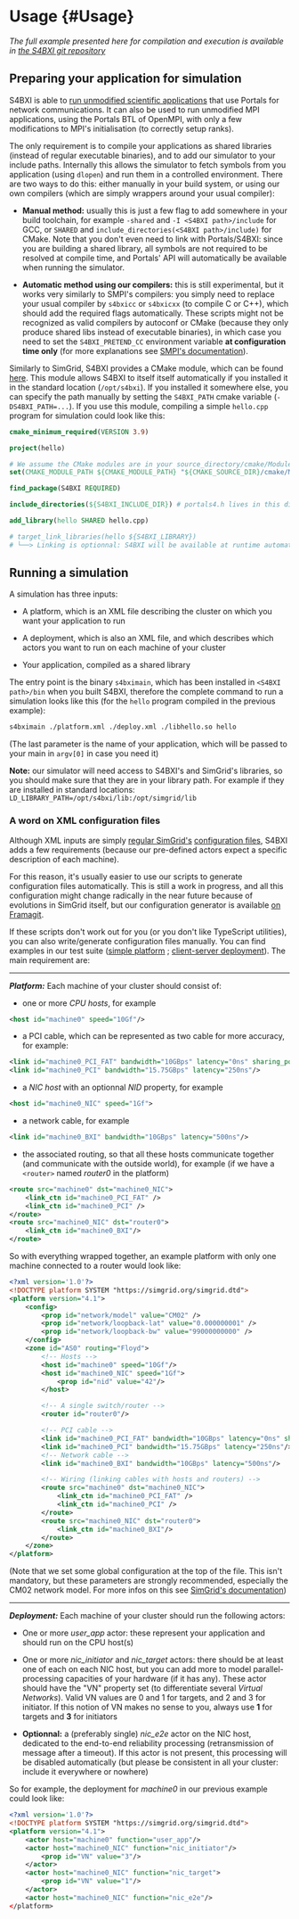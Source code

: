 # Usage {#Usage}

*The full example presented here for compilation and execution is available in [the S4BXI git repository](https://framagit.org/s4bxi/s4bxi/-/tree/master/examples)*

## Preparing your application for simulation

S4BXI is able to [run unmodified scientific applications](https://hal.inria.fr/hal-02972297) that use Portals for network communications. It can also be used to run unmodified MPI applications, using the Portals BTL of OpenMPI, with only a few modifications to MPI's initialisation (to correctly setup ranks).

The only requirement is to compile your applications as shared libraries (instead of regular executable binaries), and to add our simulator to your include paths. Internally this allows the simulator to fetch symbols from you application (using `dlopen`) and run them in a controlled environment. There are two ways to do this: either manually in your build system, or using our own compilers (which are simply wrappers around your usual compiler):

- **Manual method:** usually this is just a few flag to add somewhere in your build toolchain, for example `-shared` and `-I <S4BXI path>/include` for GCC, or `SHARED` and `include_directories(<S4BXI path>/include)` for CMake. Note that you don't even need to link with Portals/S4BXI: since you are building a shared library, all symbols are not required to be resolved at compile time, and Portals' API will automatically be available when running the simulator.

- **Automatic method using our compilers:** this is still experimental, but it works very similarly to SMPI's compilers: you simply need to replace your usual compiler by `s4bxicc` or `s4bxicxx` (to compile C or C++), which should add the required flags automatically. These scripts might not be recognized as valid compilers by autoconf or CMake (because they only produce shared libs instead of executable binaries), in which case you need to set the `S4BXI_PRETEND_CC` environment variable **at configuration time only** (for more explanations see [SMPI's documentation](https://simgrid.org/doc/latest/app_smpi.html#troubleshooting-with-smpi)).

Similarly to SimGrid, S4BXI provides a CMake module, which can be found [here](https://framagit.org/s4bxi/s4bxi-cmake-modules). This module allows S4BXI to itself itself automatically if you installed it in the standard location (`/opt/s4bxi`). If you installed it somewhere else, you can specify the path manually by setting the `S4BXI_PATH` cmake variable (`-DS4BXI_PATH=...`). If you use this module, compiling a simple `hello.cpp` program for simulation could look like this:

```cmake
cmake_minimum_required(VERSION 3.9)

project(hello)

# We assume the CMake modules are in your source_directory/cmake/Modules
set(CMAKE_MODULE_PATH ${CMAKE_MODULE_PATH} "${CMAKE_SOURCE_DIR}/cmake/Modules/")

find_package(S4BXI REQUIRED)

include_directories(${S4BXI_INCLUDE_DIR}) # portals4.h lives in this directory

add_library(hello SHARED hello.cpp)

# target_link_libraries(hello ${S4BXI_LIBRARY})
# └──> Linking is optionnal: S4BXI will be available at runtime automatically
```

## Running a simulation

A simulation has three inputs: 

- A platform, which is an XML file describing the cluster on which you want your application to run

- A deployment, which is also an XML file, and which describes which actors you want to run on each machine of your cluster

- Your application, compiled as a shared library

The entry point is the binary `s4bximain`, which has been installed in `<S4BXI path>/bin` when you built S4BXI, therefore the complete command to run a simulation looks like this (for the `hello` program compiled in the previous example):

```bash
s4bximain ./platform.xml ./deploy.xml ./libhello.so hello
```

(The last parameter is the name of your application, which will be passed to your main in `argv[0]` in case you need it)

**Note:** our simulator will need access to S4BXI's and SimGrid's libraries, so you should make sure that they are in your library path. For example if they are installed in standard locations: `LD_LIBRARY_PATH=/opt/s4bxi/lib:/opt/simgrid/lib`

### A word on XML configuration files

Although XML inputs are simply [regular SimGrid's](https://simgrid.org/doc/latest/platform.html) [configuration files](https://simgrid.org/doc/latest/Deploying_your_Application.html), S4BXI adds a few requirements (because our pre-defined actors expect a specific description of each machine). 

For this reason, it's usually easier to use our scripts to generate configuration files automatically. This is still a work in progress, and all this configuration might change radically in the near future because of evolutions in SimGrid itself, but our configuration generator is available [on Framagit](https://framagit.org/s4bxi/s4bxi-config-generator).

If these scripts don't work out for you (or you don't like TypeScript utilities), you can also write/generate configuration files manually. You can find examples in our test suite ([simple platform](https://framagit.org/s4bxi/s4bxi/-/blob/master/teshsuite/platforms/quito.xml) ; [client-server deployment](https://framagit.org/s4bxi/s4bxi/-/blob/master/teshsuite/deploys/quito_client_server_real_memory.xml)). The main requirement are:

---

_**Platform:**_ Each machine of your cluster should consist of: 

- one or more *CPU hosts*, for example
```xml
<host id="machine0" speed="10Gf"/>
```

- a PCI cable, which can be represented as two cable for more accuracy, for example:
```xml
<link id="machine0_PCI_FAT" bandwidth="10GBps" latency="0ns" sharing_policy="FATPIPE"/>
<link id="machine0_PCI" bandwidth="15.75GBps" latency="250ns"/>
```

- a *NIC host* with an optionnal *NID* property, for example 
```xml
<host id="machine0_NIC" speed="1Gf">
```

- a network cable, for example 
```xml
<link id="machine0_BXI" bandwidth="10GBps" latency="500ns"/>
```

- the associated routing, so that all these hosts communicate together (and communicate with the outside world), for example (if we have a `<router>` named *router0* in the platform)
```xml
<route src="machine0" dst="machine0_NIC">
    <link_ctn id="machine0_PCI_FAT" />
    <link_ctn id="machine0_PCI" />
</route>
<route src="machine0_NIC" dst="router0">
    <link_ctn id="machine0_BXI"/>
</route>
```

So with everything wrapped together, an example platform with only one machine connected to a router would look like:

```xml
<?xml version='1.0'?>
<!DOCTYPE platform SYSTEM "https://simgrid.org/simgrid.dtd">
<platform version="4.1">
    <config>
        <prop id="network/model" value="CM02" />
        <prop id="network/loopback-lat" value="0.000000001" />
        <prop id="network/loopback-bw" value="99000000000" />
    </config>
    <zone id="AS0" routing="Floyd">
        <!-- Hosts -->
        <host id="machine0" speed="10Gf"/>
        <host id="machine0_NIC" speed="1Gf">
            <prop id="nid" value="42"/>
        </host>

        <!-- A single switch/router -->
        <router id="router0"/>

        <!-- PCI cable -->
        <link id="machine0_PCI_FAT" bandwidth="10GBps" latency="0ns" sharing_policy="FATPIPE"/>
        <link id="machine0_PCI" bandwidth="15.75GBps" latency="250ns"/>
        <!-- Network cable -->
        <link id="machine0_BXI" bandwidth="10GBps" latency="500ns"/>

        <!-- Wiring (linking cables with hosts and routers) -->
        <route src="machine0" dst="machine0_NIC">
            <link_ctn id="machine0_PCI_FAT" />
            <link_ctn id="machine0_PCI" />
        </route>
        <route src="machine0_NIC" dst="router0">
            <link_ctn id="machine0_BXI"/>
        </route>
    </zone>
</platform>
```

(Note that we set some global configuration at the top of the file. This isn't mandatory, but these parameters are strongly recommended, especially the CM02 network model. For more infos on this see [SimGrid's documentation](https://simgrid.org/doc/latest/Configuring_SimGrid.html))

---

_**Deployment:**_ Each machine of your cluster should run the following actors:

- One or more *user_app* actor: these represent your application and should run on the CPU host(s)

- One or more *nic_initiator* and *nic_target* actors: there should be at least one of each on each NIC host, but you can add more to model parallel-processing capacities of your hardware (if it has any). These actor should have the "VN" property set (to differentiate several *Virtual Networks*). Valid VN values are 0 and 1 for targets, and 2 and 3 for initiator. If this notion of VN makes no sense to you, always use **1** for targets and **3** for initiators

- **Optionnal:** a (preferably single) *nic_e2e* actor on the NIC host, dedicated to the end-to-end reliability processing (retransmission of message after a timeout). If this actor is not present, this processing will be disabled automatically (but please be consistent in all your cluster: include it everywhere or nowhere)

So for example, the deployment for *machine0* in our previous example could look like:

```xml
<?xml version='1.0'?>
<!DOCTYPE platform SYSTEM "https://simgrid.org/simgrid.dtd">
<platform version="4.1">
    <actor host="machine0" function="user_app"/>
    <actor host="machine0_NIC" function="nic_initiator"/>
        <prop id="VN" value="3"/>
    </actor>
    <actor host="machine0_NIC" function="nic_target">
        <prop id="VN" value="1"/>
    </actor>
    <actor host="machine0_NIC" function="nic_e2e"/>
</platform>
```

